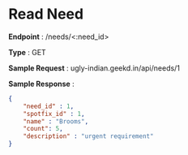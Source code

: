 # Read Need
**Endpoint** : /needs/<:need_id>

**Type**	 : GET

**Sample Request** : ugly-indian.geekd.in/api/needs/1

**Sample Response** :
```json
{
	"need_id" : 1,
	"spotfix_id" : 1,
	"name" : "Brooms",
	"count": 5,
	"description" : "urgent requirement"
}
```